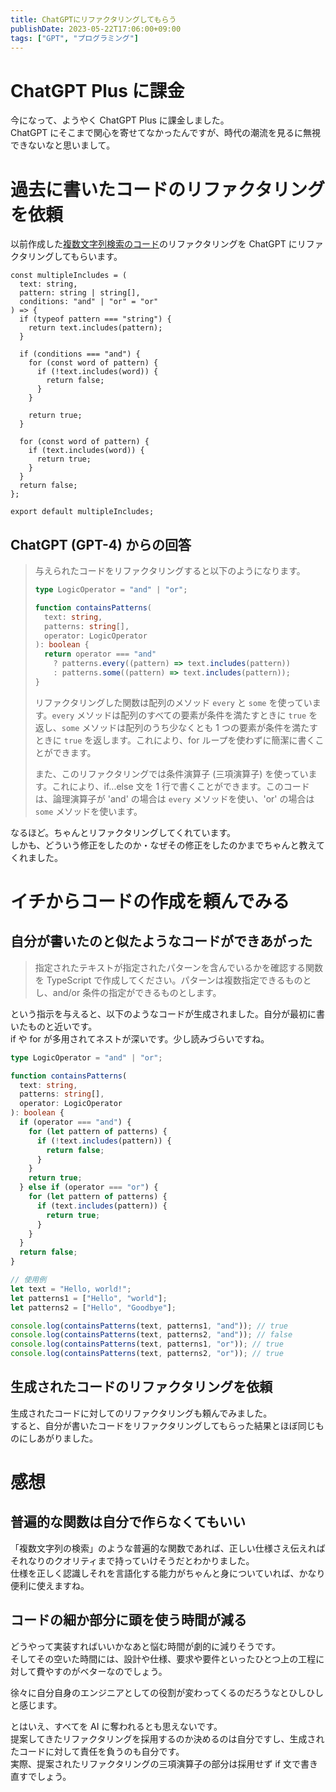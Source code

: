 ```yaml
---
title: ChatGPTにリファクタリングしてもらう
publishDate: 2023-05-22T17:06:00+09:00
tags: ["GPT", "プログラミング"]
---
```


# ChatGPT Plus に課金

今になって、ようやく ChatGPT Plus に課金しました。  
ChatGPT にそこまで関心を寄せてなかったんですが、時代の潮流を見るに無視できないなと思いまして。

# 過去に書いたコードのリファクタリングを依頼

以前作成した[複数文字列検索のコード](/posts/js-multiple-includes)のリファクタリングを ChatGPT にリファクタリングしてもらいます。

```ts:複数文字列検索
const multipleIncludes = (
  text: string,
  pattern: string | string[],
  conditions: "and" | "or" = "or"
) => {
  if (typeof pattern === "string") {
    return text.includes(pattern);
  }

  if (conditions === "and") {
    for (const word of pattern) {
      if (!text.includes(word)) {
        return false;
      }
    }

    return true;
  }

  for (const word of pattern) {
    if (text.includes(word)) {
      return true;
    }
  }
  return false;
};

export default multipleIncludes;
```

## ChatGPT (GPT-4) からの回答

> 与えられたコードをリファクタリングすると以下のようになります。
>
> ```typescript
> type LogicOperator = "and" | "or";
>
> function containsPatterns(
>   text: string,
>   patterns: string[],
>   operator: LogicOperator
> ): boolean {
>   return operator === "and"
>     ? patterns.every((pattern) => text.includes(pattern))
>     : patterns.some((pattern) => text.includes(pattern));
> }
> ```
>
> リファクタリングした関数は配列のメソッド `every` と `some` を使っています。`every` メソッドは配列のすべての要素が条件を満たすときに `true` を返し、`some` メソッドは配列のうち少なくとも 1 つの要素が条件を満たすときに `true` を返します。これにより、for ループを使わずに簡潔に書くことができます。
>
> また、このリファクタリングでは条件演算子 (三項演算子) を使っています。これにより、if...else 文を 1 行で書くことができます。このコードは、論理演算子が 'and' の場合は `every` メソッドを使い、'or' の場合は `some` メソッドを使います。

なるほど。ちゃんとリファクタリングしてくれています。  
しかも、どういう修正をしたのか・なぜその修正をしたのかまでちゃんと教えてくれました。

# イチからコードの作成を頼んでみる

## 自分が書いたのと似たようなコードができあがった

> 指定されたテキストが指定されたパターンを含んでいるかを確認する関数を TypeScript で作成してください。パターンは複数指定できるものとし、and/or 条件の指定ができるものとします。

という指示を与えると、以下のようなコードが生成されました。自分が最初に書いたものと近いです。  
if や for が多用されてネストが深いです。少し読みづらいですね。

```ts
type LogicOperator = "and" | "or";

function containsPatterns(
  text: string,
  patterns: string[],
  operator: LogicOperator
): boolean {
  if (operator === "and") {
    for (let pattern of patterns) {
      if (!text.includes(pattern)) {
        return false;
      }
    }
    return true;
  } else if (operator === "or") {
    for (let pattern of patterns) {
      if (text.includes(pattern)) {
        return true;
      }
    }
  }
  return false;
}

// 使用例
let text = "Hello, world!";
let patterns1 = ["Hello", "world"];
let patterns2 = ["Hello", "Goodbye"];

console.log(containsPatterns(text, patterns1, "and")); // true
console.log(containsPatterns(text, patterns2, "and")); // false
console.log(containsPatterns(text, patterns1, "or")); // true
console.log(containsPatterns(text, patterns2, "or")); // true
```

## 生成されたコードのリファクタリングを依頼

生成されたコードに対してのリファクタリングも頼んでみました。  
すると、自分が書いたコードをリファクタリングしてもらった結果とほぼ同じものにしあがりました。

# 感想

## 普遍的な関数は自分で作らなくてもいい

「複数文字列の検索」のような普遍的な関数であれば、正しい仕様さえ伝えればそれなりのクオリティまで持っていけそうだとわかりました。  
仕様を正しく認識しそれを言語化する能力がちゃんと身についていれば、かなり便利に使えますね。

## コードの細か部分に頭を使う時間が減る

どうやって実装すればいいかなあと悩む時間が劇的に減りそうです。  
そしてその空いた時間には、設計や仕様、要求や要件といったひとつ上の工程に対して費やすのがベターなのでしょう。

徐々に自分自身のエンジニアとしての役割が変わってくるのだろうなとひしひしと感じます。

とはいえ、すべてを AI に奪われるとも思えないです。  
提案してきたリファクタリングを採用するのか決めるのは自分ですし、生成されたコードに対して責任を負うのも自分です。  
実際、提案されたリファクタリングの三項演算子の部分は採用せず if 文で書き直すでしょう。
